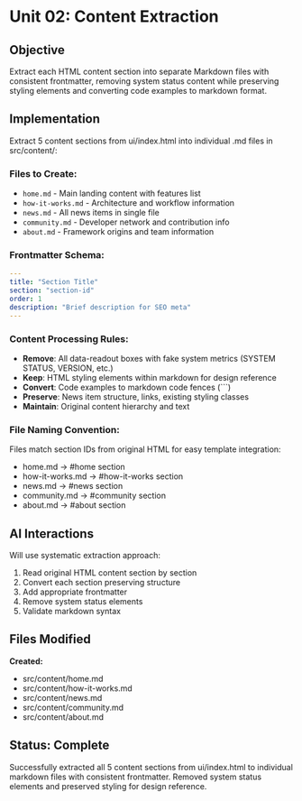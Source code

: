 # Unit 02: Content Extraction

## Objective
Extract each HTML content section into separate Markdown files with consistent frontmatter, removing system status content while preserving styling elements and converting code examples to markdown format.

## Implementation
Extract 5 content sections from ui/index.html into individual .md files in src/content/:

### Files to Create:
- `home.md` - Main landing content with features list
- `how-it-works.md` - Architecture and workflow information  
- `news.md` - All news items in single file
- `community.md` - Developer network and contribution info
- `about.md` - Framework origins and team information

### Frontmatter Schema:
```yaml
---
title: "Section Title"
section: "section-id" 
order: 1
description: "Brief description for SEO meta"
---
```

### Content Processing Rules:
- **Remove**: All data-readout boxes with fake system metrics (SYSTEM STATUS, VERSION, etc.)
- **Keep**: HTML styling elements within markdown for design reference
- **Convert**: Code examples to markdown code fences (```)
- **Preserve**: News item structure, links, existing styling classes
- **Maintain**: Original content hierarchy and text

### File Naming Convention:
Files match section IDs from original HTML for easy template integration:
- home.md → #home section
- how-it-works.md → #how-it-works section  
- news.md → #news section
- community.md → #community section
- about.md → #about section

## AI Interactions
Will use systematic extraction approach:
1. Read original HTML content section by section
2. Convert each section preserving structure
3. Add appropriate frontmatter
4. Remove system status elements
5. Validate markdown syntax

## Files Modified
**Created:**
- src/content/home.md
- src/content/how-it-works.md
- src/content/news.md
- src/content/community.md
- src/content/about.md

## Status: Complete
Successfully extracted all 5 content sections from ui/index.html to individual markdown files with consistent frontmatter. Removed system status elements and preserved styling for design reference.